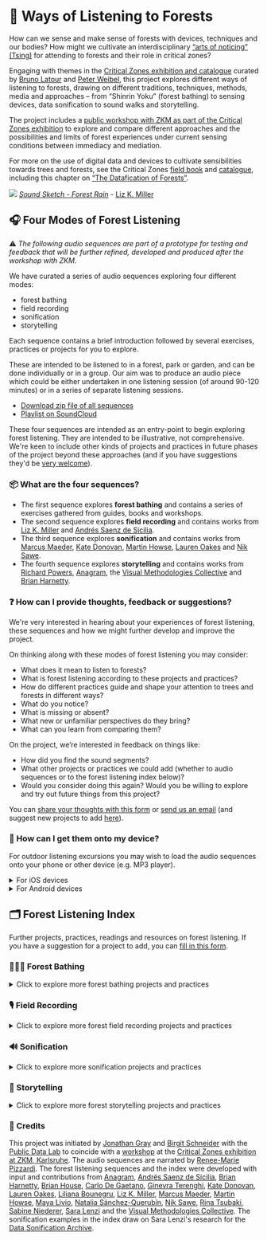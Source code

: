 # 🌳 Ways of Listening to Forests

How can we sense and make sense of forests with devices, techniques and our bodies? How might we cultivate an interdisciplinary [“arts of noticing” (Tsing)](https://press.princeton.edu/books/paperback/9780691178325/the-mushroom-at-the-end-of-the-world) for attending to forests and their role in critical zones?

Engaging with themes in the [Critical Zones exhibition and catalogue](https://zkm.de/en/exhibition/2020/05/critical-zones) curated by [Bruno Latour](http://www.bruno-latour.fr/) and [Peter Weibel](https://zkm.de/en/person/peter-weibel), this project explores different ways of listening to forests, drawing on different traditions, techniques, methods, media and approaches – from “Shinrin Yoku” (forest bathing) to sensing devices, data sonification to sound walks and storytelling.

The project includes a [public workshop with ZKM as part of the Critical Zones exhibition](https://zkm.de/en/guidedtour-workshop/2021/06/total-gaia-digital-0) to explore and compare different approaches and the possibilities and limits of forest experiences under current sensing conditions between immediacy and mediation.

For more on the use of digital data and devices to cultivate sensibilities towards trees and forests, see the Critical Zones [field book](https://zkm.de/media/file/en/cz_fieldbook_digital_en.pdf) and [catalogue](https://mitpress.mit.edu/books/critical-zones), including this chapter on [“The Datafication of Forests”](https://jonathangray.org/wp-content/uploads/2020/05/Gray_DataficationTrees.pdf).

![](https://i.imgur.com/w1xSpNg.jpg)
[*Sound Sketch - Forest Rain*](https://www.lizkmiller.com/post/soundsketching-rain-on-dry-earth) - [Liz K. Miller](https://www.lizkmiller.com/)

## 🎧  Four Modes of Forest Listening

⚠️  *The following audio sequences are part of a prototype for testing and feedback that will be further refined, developed and produced after the workshop with ZKM.*

We have curated a series of audio sequences exploring four different modes:
- forest bathing
- field recording
- sonification
- storytelling

Each sequence contains a brief introduction followed by several exercises, practices or projects for you to explore.

These are intended to be listened to in a forest, park or garden, and can be done individually or in a group. Our aim was to produce an audio piece which could be either undertaken in one listening session (of around 90-120 minutes) or in a series of separate listening sessions.

- [Download zip file of all sequences](https://we.tl/t-kQWBNmSrx1)
- [Playlist on SoundCloud](https://soundcloud.com/publicdatalab/sets/listening-to-forests/s-UnV2Cdfdsee)

These four sequences are intended as an entry-point to begin exploring forest listening. They are intended to be illustrative, not comprehensive. We're keen to include other kinds of projects and practices in future phases of the project beyond these approaches (and if you have suggestions they'd be [very welcome](https://docs.google.com/forms/d/e/1FAIpQLScHUf2ixFpMu4PcGP0UgLsB3zYZd1AuMlYXcQRo9YYIZZWrNg/viewform?usp=sf_link)).

### 📦 What are the four sequences?

- The first sequence explores **forest bathing** and contains a series of exercises gathered from guides, books and workshops.
- The second sequence explores **field recording** and contains works from [Liz K. Miller](https://www.lizkmiller.com/) and [Andrés Saenz de Sicilia](https://villalontanarecords1.bandcamp.com/album/21-9-18).
- The third sequence explores **sonification** and contains works from [Marcus Maeder](https://marcusmaeder.ch/), [Kate Donovan](https://mattersoftransmission.wordpress.com/), [Martin Howse](http://www.1010.co.uk/org/), [Lauren Oakes](https://leoakes.com/) and [Nik Sawe](http://www.niksawe.com/).
- The fourth sequence explores **storytelling** and contains works from [Richard Powers](http://www.richardpowers.net/), [Anagram](https://weareanagram.co.uk/project/messages-to-a-post-human-earth), the [Visual Methodologies Collective](https://visualmethodologies.org/) and [Brian Harnetty](http://www.brianharnetty.com/).

### ❓ How can I provide thoughts, feedback or suggestions?

We're very interested in hearing about your experiences of forest listening, these sequences and how we might further develop and improve the project.

On thinking along with these modes of forest listening you may consider:
- What does it mean to listen to forests?
- What is forest listening according to these projects and practices?
- How do different practices guide and shape your attention to trees and forests in different ways?
- What do you notice?
- What is missing or absent?
- What new or unfamiliar perspectives do they bring?
- What can you learn from comparing them?

On the project, we’re interested in feedback on things like:
- How did you find the sound segments?
- What other projects or practices we could add (whether to audio sequences or to the forest listening index below)?
- Would you consider doing this again? Would you be willing to explore and try out future things from this project?

You can [share your thoughts with this form](https://forms.gle/vj8pCKUGnNLqmD1s8) or [send us an email](mailto:forestlistening@publicdatalab.org) (and suggest new projects to add [here](https://docs.google.com/forms/d/e/1FAIpQLScHUf2ixFpMu4PcGP0UgLsB3zYZd1AuMlYXcQRo9YYIZZWrNg/viewform?usp=sf_link)).

### 📲 How can I get them onto my device?

For outdoor listening excursions you may wish to load the audio sequences onto your phone or other device (e.g. MP3 player).

<details>
  <summary>For iOS devices</summary>
  
  - On **iOS devices** you could download and play using a music app of your choice (e.g. the default "Music" player), a podcast player (e.g. [Pocket Casts](https://www.pocketcasts.com/podcast-player/)) or you could use an audiobook app like the free/open-source [BookPlayer](https://github.com/TortugaPower/BookPlayer) which enables [files to be imported](https://github.com/TortugaPower/BookPlayer/wiki/FAQ).
</details>


<details>
  <summary>For Android devices</summary>
  
  - On **Android devices** you could download the files onto your phone and play using your default music app (as configured in "Settings" > "Apps") or you could use a podcast player (e.g. [Pocket Casts](https://www.pocketcasts.com/podcast-player/)).
</details>


## 🗂  Forest Listening Index

Further projects, practices, readings and resources on forest listening. If you have a suggestion for a project to add, you can [fill in this form](https://docs.google.com/forms/d/e/1FAIpQLScHUf2ixFpMu4PcGP0UgLsB3zYZd1AuMlYXcQRo9YYIZZWrNg/viewform?usp=sf_link).

### 🏊🏼‍♀️ Forest Bathing

<details>
  <summary>Click to explore more forest bathing projects and practices</summary>
  
  - [A Shinrin-yoku Virtual Forest Bathing Walk on The High Line](https://www.girlgottahike.com/podcast/ggh-podcast-episode-8-a-virtual-forest-bathing-shinrin-yoku-walk-on-the-high-line-in-new-york-city) by Brooke Mellen - *"The episode starts us off by leaving Brooke’s apartment in a busy high rise mid-town neighborhood, full of construction noises and stress and when it ends, we’ll be feeling relaxed and in touch with the sounds of birdsong amongst the birch trees down in the historic meatpacking district at the south end of the High Line."*
  - [Forest bathing 360 videos](https://www.youtube.com/watch?v=o1Ilf7u9ZcY&list=PLGkoHMoA3GooGCnn0g_FtxpG5rHzfEyTI&index=3) - *"360-degree forest bathing video playlist from Forestry England"*
</details>


### 🎙 Field Recording

<details>
  <summary>Click to explore more forest field recording projects and practices</summary>
  
  - [Autumn Walk Soundscape Generator](https://mynoise.net/NoiseMachines/autumnWalkSoundscapeGenerator.php) - *"This invigorating ambiance was recorded in the Geographic Arboretum of Tervuren, a Belgian botanical garden composed of trees from the temperate climate zone of the Northern Hemisphere. The sounds of wind are created and shaped by its obstacles, and – on a windy day – the Arboretum is a great place to record a variety of sounds."*
  - [Ecosounds](https://www.ecosounds.org/) from [QUT Ecoacoustics Research Group](https://research.ecosounds.org/) - *"Ecosounds is a repository of environmental audio recordings. This website facilitates the management, access, visualization, and analysis of environmental acoustic data."*
  - [Edge of the Forest](https://www.nts.live/shows/edge-of-a-forest) - *"Antoine Bertin weaves together field recordings and sonifications of data he collects around the world. Wandering in its own meditative way on the edge of science, technology and sound, the radio show explores where forests begin and when they end."*
  - [Field Recordings in the forest of Colombia](https://lucreciadalt.bandcamp.com/album/lucrecia-dalt-aaron-dilloway-field-recordings-in-the-forest-of-colombia) by Lucrecia Dalt & Aaron Dilloway - *"This is a selection of field recordings realized during the artist residency in Guachalito located on the pacific coast of Colombia hosted by Más Arte Más Acción with the support of Goethe Institut Colombia."*
  - [Forest Listening Blog](https://www.lizkmiller.com/blog) by [Liz K. Miller](https://www.lizkmiller.com/) - *"This blog is dedicated to the sounds of forests and woodlands in the UK, and the visual artwork generated from this listening and field recording practice. I am using listening as a method for re-connection with the woodland environment, and field recording to gather an audio archive of vibrations and resonances from within forest processes such as transpiration, decomposition and water saturation."*
  - [Forest Mixer](https://forest.ambient-mixer.com/) - *"create your own forest audio background with birds, creeks and rivers, trees waving in the wind, soft rain falling on the leafy canopy, and all kinds of forest and rainforest related sounds."*
  - [Fragments of Extinction](https://www.fragmentsofextinction.org/fragments-of-extinction/) - *"Fragments of Extinction is an environmental sound-art project, which explores the eco-acoustic complexity of the remaining intact equatorial forests."*
  - [Instruments in Trees](http://www.allwaysnorth.com/IIT.html) by Cheryl E. Leonard - *"Instruments in Trees is a semi-composed/semi-improvised work for arboreal materials and upside-down string quartet (two cellos, viola, and violin). Sticks, twigs, leaves, needles, pinecones, bark, and lichen are cultivated as sound sources in a performance that investigates cycles and processes inherent to trees."*
  - [Listening to Forests](https://wwf.exposure.co/listening-to-the-forest) - *"Led by WWF in collaboration with the University of Puerto Rico, the study employed a technique called acoustic monitoring to analyse the impacts of timber harvesting on biodiversity. Researchers placed cell phones in the forest to pick up the calls and other sounds made by hundreds of species – including birds, monkeys, amphibians and insects. By analysing the recordings using computer algorithms and expert knowledge, they were able to assess the richness and abundance of species across different sites."*
  - [Lookout Creek: Eighth Notes](https://soundcloud.com/secretdrumband/lookout-creek-eighth-notes) by Lisa Ann Schonberg - *"Modeled after Leah Wilson's work, Ambient (2014). Leah had examined and represented the reflections of light and color in and around a small stone placed in the stream. I became excited about this idea of looking at one physical space and taking readings/documentation of the myriad of sonic textures, pitches and combinations that can occur in that one point   - and thus making a tangible representation of what might ordinarily seem like a indecipherable stream of noise. Through this work I have thought about the immense musicality of stream acoustics, how we might grow more familiar with each stream site's acoustic details through isolation and repetition."*
  - [Macaulay Library](https://www.macaulaylibrary.org/) from [Cornell Lab of Ornithology](https://www.birds.cornell.edu/home/) - *"Your wildlife media archive since 1929"*
  - [Macrophones](https://brianhouse.net/works/macrophones/) by [Brian House](https://brianhouse.net/) - *"If a microphone is a device used to amplify small sounds, what I call a “macrophone” brings very large sounds—aka infrasound—into our perceptual range. Normally too low-frequency to hear, infrasound travels vast distances through the atmosphere, even across the globe. It comes from brewing storms, heavy industry, calving icebergs, crumbling infrastructure, avalanches, HVAC systems at massive data centers, and even police weaponry. Big phenomena like these are entangled with the climate crisis, which can be difficult to directly perceive by virtue of its scale. And yet this crisis makes sound that flows around our bodies all the time. With macrophones, we can listen."*
  - [Nature Soundmap](https://www.naturesoundmap.com/) - *from "professional nature recordists from around the globe"*
  - [One Tree in a Forest](https://soundslikenoise.org/2013/12/03/one-tree-in-a-forest-a-field-recording/) by Jay-Dea Lopez - *"By placing contact microphones directly near the split it was possible to hear every creak and groan emitted by the tree as it moved helplessly with the wind"*
  - [Rainforest Connection](https://rfcx.org/) - *"Rainforest Connection (RFCx) creates acoustic monitoring systems for those who wish to end illegal deforestation in real-time."*
  - [Sonic Art Research Unit](https://www.sonicartresearch.co.uk/projects/radar/) - *"RADAR is an Oxford Brookes research repository. We have a large collection of recordings and images available for free, ranging from documentation of the audiograft festival Max Eastley’s Archive (collated during his time as research fellow), Patrick Farmer’s Field Recording Archive, a collection of Sound Diaries recordings, and much more."*
  - [Sound Forest Lab](https://www.soundforestlab.org/) at University of Wisconsin Madison - *"From protected forests, like national parks and community protected areas, to forests for human use, like logging and hunting, we are looking for the best ways to preserve the variety of life within an ecosystem. We use sounds that animals make to investigate how tropical forests can stay safe and sound."*
  - [Sounding Nature](http://citiesandmemory.com/sounding-nature/) - *"Sounding Nature is the biggest ever global exploration of the beautiful sounds of nature, covering 55 countries with almost 500 sounds. The sounds have been reimagined by 250 artists to reflect upon the damage being done to our natural world by human-generated sounds."*
  - [Sounds of the Forest](https://timberfestival.org.uk/soundsoftheforest-soundmap/) sound map from [Timber Festival](https://timberfestival.org.uk/) - *"We are collecting the sounds of woodlands and forests from all around the world, creating a growing soundmap bringing together aural tones and textures from the world’s woodlands. The sounds form an open source library, to be used by anyone to listen to and create from."*
  - [Swedish Forest Textures](https://melissapons.bandcamp.com/album/swedish-forest-textures) by melissa pons - *"Swedish Forest Textures began its life with the purpose of illustrating Ghabe - a feature film that portrays a young Syrian refugee in the dark, overwhelming forests of Sweden."*
  - [tree.fm](https://www.tree.fm/) - *"Tune Into Forests From Around The World"*
  - [The Great Animal Orchestra](https://www.fondationcartier.com/en/exhibitions/international/le-grand-orchestre-des-animaux) by Bernie Krause and United Visual Artists (UVA) - *"Combining aesthetics and technology, the installation The Great Animal Orchestra simultaneously offers an immersion into the heart of the sounds of nature, and a sound and visual meditation on the necessity of preserving the beauty of the animal world."*
  - [The Tree Listening Project](https://www.treelistening.co.uk/) by [Alex Metcalf](https://www.alexmetcalf.co.uk/) - *"The Tree Listening Project uses highly sensitive microphones to make audible the 'rumble' of tree movement and the 'popping' of ascending water mixing with cavitated air in the xylem - the very life of the tree surging up from the roots towards the leaves."*
  - [Underneath the Forest Soundscape](https://www.nlindt.com/soundscapes-beneath-the-forest) by Nikki Lindt - *"A soundscape made with recordings from underground at the Hubbard Brook Experimental Forest (in collaboration with scientist Lindsey Rustad) in the summer of 2019. This piece explores the movement in the navigation system under the forest floor."*
  - [Wild Sanctuary](https://www.wildsanctuary.com/index.html) by Bernie Krause - *"Since 1968, Wild Sanctuary has traveled the globe to record, archive, research, and express the voice of the natural world - its soundscape. These increasingly rare sounds of the wild inform and enrich our specialized efforts from the field to public performance."*
  - [蛙蛙哇 ! Songs of the Frogs of Taiwan vol​.​1](https://kalerne.bandcamp.com/album/songs-of-the-frogs-of-taiwan-vol-1) by Yannick Dauby - *"This 68 minutes long Compact-Disc contains the songs of 16 amongst the 32 species of frogs that inhabit the island."*
</details>


### 🔊 Sonification

<details>
  <summary>Click to explore more sonification projects and practices</summary>
  
  - [An empty stream, a great silence, and impenetrable forest](https://www.youtube.com/watch?v=q3nb-97PLRc) by Sara Lenzi, Stefano Silvestri and Giosué Grassia - *"This is a data sonification project developed during the art residency “Liminaria 2017” in the Fortore area, in Campania, Italy. The sonification aurally simulates possible scenarios of the uncontrolled growth of forests, a key problem in the management of central and Southern Italy’s territory also due to the concurrent emergences of ‘ghost’ villages in the same area. Data on existing flora were collected during the art residency and mapped to sound ‘micro-samples’ recorded in the area."* *From the [Data Sonification Archive](http://sonification.design).*
  - [BOTSOT](http://www.ciaranframe.com/botsot) - *"BOTSOT is the Botanical Sonification Toolbox – a series of tools and instruments made for Max that explore invisible communications, information and structures within plant species, all through the sonification of data and plants’ environments."*
  - [Ecodata – Ecomedia – Ecoaesthetics](https://www.fhnw.ch/de/die-fhnw/hochschulen/hgk/institute/institut-asthetische-praxis-und-theorie/forschung/ecodata-ecomedia-ecoaesthetics) by [Marcus Maeder](https://marcusmaeder.ch/) - *"Ecodata–Ecomedia–Ecoaesthetics investigates new media, technologies and technoscientific methods (registering, collecting and interpreting data) in the arts in view of understanding their role and significance for the perception and awareness of the ecological."*
  - [FOREST (for a thousand years...)](https://news.ucsc.edu/2018/03/forest-thousand-years.html) by Janet Cardiff and George Bures Miller - *"28-minute sound installation by renowned Canadian artists Janet Cardiff and George Bures Miller ... outdoors in the redwood grove of UC Santa Cruz's Arboretum and Botanic Garden."*
  - [Forest Listening Rooms (2018–present)](http://www.brianharnetty.com/forest-listening-rooms) by [Brian Harnetty](http://www.brianharnetty.com/) - *"Forest Listening Rooms is a social practice sound, performance, and video project in the Wayne National Forest in Appalachian Ohio (USA). The region has undergone two centuries of fossil fuel extraction, environmental degradation, and economic booms and busts. The project invites local communities to gather in outdoor spaces and critically listen to the forest, archival recordings of past residents, sounds of extraction, and to each other. This project contends that listening to the forest’s past and present can transform its future. Its goals are to understand differences between rural and urban communities, foster a sense of stewardship toward land use, and end hydraulic fracturing (“fracking”) on the forest’s contested public lands."*
  - [Forest Music Clip](https://www.theatlantic.com/science/archive/2016/09/this-is-the-sound-of-a-forest-changing/499802/) by [Lauren Oakes](https://leoakes.com/) and [Nik Sawe](http://www.niksawe.com/) - *"Project to translate Lauren Oakes's ecological fieldwork on the decline of Alaskan yellow cedars due to climate change into an orchestral arrangement."*
  - [Future Forest Space (2017) ](https://ilpojauhiainen.com/portfolio/future-forest-space-2017-site-specific-generative-sound-installation-music-composition-for-klankenbos-neerpelt-belgium/) by Ilpo Jauhiainen - *"Future Forest Space (2017) is an interdisciplinary public artwork created for the Radio Forest pavilion in the Klankenbos forest in Neerpelt, Belgium. Its objective has been to develop a new musical aesthetic and function by transforming sounds from the forest into an abstract musical environment that would correspond to and elevate its architectural, environmental and social surroundings..."*
  - [Living Symphonies](https://www.a-n.co.uk/news/living-sound-installation-that-grows-like-a-forest/) by James Bulley and Daniel Jones - *"A generative artwork based on woodland ecosystems has launched in Thetford Forest, Suffolk.."*
  - [plants FM](https://plants.fm/) - *"Plants FM is an online streaming service delivering live music generated by plants."*
  - [PlantWave](https://www.plantwave.com/) - *"PlantWave turns a plants' biorhythms into music. "*
  - [Rainforest IV (1973, realized 2001)](https://www.getty.edu/research/tools/guides_bibliographies/david_tudor/av/rainforest.html) by David Tudor - *"Instruments, sculpturally constructed from resonant physical materials, are suspended in free space; each instrument is set into sonic vibration through the use of electromagnetic transducers . . . The sound materials used to program the instruments are collected from natural scientific sources and are specific to each instrument, exciting their unique resonant characteristics. The excited resonances are routed to a conventional audio system by the use of one or more pick-ups attached to each instrument."*
  - [Secret sound of spores](https://vimeo.com/21194672) by Yann Seznec - *"Hidden under every mushroom, invisible to the naked eye, thousands of spores fall and are blown away by the tiniest current of wind. The project is a musical installation that uses custom built software and hardware to make a system that reacts in real time to make sounds to represent the natural processes inherent in the mushroom."* *From the [Data Sonification Archive](http://sonification.design).*
  - [Sonic Succulents](https://vimeo.com/72006730) by Adrienne Adar - *"Adar amplifies familiar plants with handmade sensors so that visitors can interact with plant life through gentle touch and sound. This playful and surprising exhibition explores concepts around plant growth, communication, ecology, and sustainability. "*
  - [Sounding Soil](https://www.soundingsoil.ch/en/) by [Marcus Maeder](https://marcusmaeder.ch/) - *"With Sounding Soil, we bring the sounds from below ground to the surface to let you experience soil life."*
  - [Trees: Pinus sylvestris](https://www.jar-online.net/exposition/abstract/trees-pinus-sylvestris) by [Marcus Maeder](https://marcusmaeder.ch/) - *"How can processes that are beyond our normal perception be made directly perceptible, creating new experiences and opening a new window on nature for scientists, artists and the general public? To what extent is our sense of hearing of use? The product of our research project, the installation 'trees: Pinus sylvestris' replays sonifications of ecophysiological measurement data as well as recordings of acoustic emissions of a tree from early summer 2015 – the peak of the growth period of our experimentation plant, a Scots pine (Pinus sylvestris) located in the central Swiss Alps in Salgesch in the canton of Valais."*
  - ["w h i s p e r i n g g r a s s"](https://www.mixcloud.com/elements_with_kd/w-h-i-s-p-e-r-i-n-g-g-r-a-s-s/) by Kate Donovan - *""taking a look and a listen at how the vegetal world murmers""*
  - [Years](https://vimeo.com/30501143) by Bartholomäus Traubeck - *"A record player that plays slices of wood in order to ‘audify’ the voice of the tree and its age."* *From the [Data Sonification Archive](http://sonification.design).*
</details>


### 📖 Storytelling

<details>
  <summary>Click to explore more forest storytelling projects and practices</summary>
  
  - [All Gone](https://vimeo.com/526928842) from [Visual Methodologies Collective](https://visualmethodologies.org/) - *"a series of experiments with AI that build on existing collections of climate fiction to create new climate imaginaries. ... Using collections of ‘cli-fi’ novels, in which science fiction meets natural disaster or heavy weather, algorithms are trained until they are able to render new climate imaginaries in textual and visual form. The edited texts and curated images are further developed into audio stories and a tarot deck as tools for reflection on present and future living with a changing climate."*
  - [Becoming Planetary](https://www.e-flux.com/architecture/accumulation/217051/becoming-planetary/) by [Jennifer Gabrys](https://research.sociology.cam.ac.uk/profile/professor-jennifer-gabrys) - *"The forest, carbon, and media imaginaries that are captured in these different images tell diverse stories that span the remote, the durational, the extractive, the accumulative, the inhabited, and the contested"*
  - [Forest 404](https://www.bbc.co.uk/programmes/p06tqsg3) - *"Forest 404 is an immersive sci-fi thriller set in the 24th Century in a world where forests have been erased from history."*
  - [Forest Talk Radio](http://walklistencreate.org/walkingpiece/forest-talk-radio/) by David Merleau - *"Forest Talk Radio, the Laurier Woods edition, weaves together folktales and forest science to produce an Ol’fashion radio comedy experience. This GPS triggered app translates into English the conversations that trees in this forest are having. As well, the demeure radio-host fungus waxes philosophical on the stunning similarities between trees and humans. A truly wild ride!"*
  - [Intelligent Trees ](https://www.intelligent-trees.com/)  - *"Trees talk, know family ties and care for their young? Is this too fantastic to be true? Scientist Suzanne Simard (The University of British Columbia, Canada) and German forester and author Peter Wohlleben have been investigating and observing the communication between trees over decades. And their findings are most astounding."*
  - [Messages to a Post Human Earth](https://weareanagram.co.uk/project/messages-to-a-post-human-earth) from [Anagram](https://weareanagram.co.uk/) - *""The online version of Messages to a Post Human Earth sees you and your partner embark on a futuristic journey that invites you to encounter the natural world, and your place in it from a radically new perspective. The story is inspired by an essay written by the celebrated Polish thinker Stanislaw Lem in the early 1980s."*
  - [The Intelligence of Plants](https://onbeing.org/programs/robin-wall-kimmerer-the-intelligence-of-plants/) by Robin Wall Kimmerer - *"As a botanist and member of the Citizen Potawatomi Nation, Robin Wall Kimmerer joins science’s ability to “polish the art of seeing” with her personal, civilizational lineage of listening to plant life and heeding the languages of the natural world."* Drawing on Kimmerer's work in [*Gathering Moss*](https://www.penguin.co.uk/books/444/444764/gathering-moss/9780141997629.html) and [*Braiding Sweetgrass*](https://milkweed.org/book/braiding-sweetgrass).
  - [Symbiotic Earth](https://hummingbirdfilms.com/symbioticearth/) - *"A film about Lynn Margulis, a scientific rebel who challenged entrenched theories of evolution to present a new narrative: life evolves through collaboration"*
  - [The Overstory](https://en.wikipedia.org/wiki/The_Overstory) by [Richard Powers](http://www.richardpowers.net/) - *"A story of a vast, unknown and interconnected world above the one we know, Richard Powers' thirteenth book brings together the lives of strangers, each summoned by trees."*
  - [The Susurrations of Trees](https://www.bbc.co.uk/programmes/m000b6sm) by [BBC Radio]() - *"Thomas Hardy wrote that people could identify a tree by its susurration, the sound of leaves in the wind. Writer Bob Gilbert listens and hears how poets and musicians capture this."*
  - [The Word for World is Forest](https://www.ursulakleguin.com/the-word-for-world-is-forest) by [Ursula Le Guin](https://www.ursulakleguin.com/) - *"The story focuses on a military logging colony set up on the fictional planet of Athshe by people from Earth (referred to as "Terra")."*
  - [Thus Spoke the Plant](https://www.penguinrandomhouse.com/books/576914/thus-spoke-the-plant-by-monica-gagliano/) by [Monica Gagliano](https://www.monicagagliano.com/) - *"An accessible and compelling story of a scientist’s discovery of plant communication and how it influenced her research and changed her life."*
  - [Voice of Trees](https://thevoiceoftrees.weebly.com/about.html) by Giovanna Iorio - *"Welcome to "Voice of Trees", sound installations in the landscape by sound artist Giovanna Iorio."*
</details>


### 🌱 Credits

This project was initiated by [Jonathan Gray](http://jonathangray.org/) and [Birgit Schneider](https://www.uni-potsdam.de/en/medienoekologie/index/people) with the [Public Data Lab](http://publicdatalab.org/) to coincide with a [workshop](https://zkm.de/en/guidedtour-workshop/2021/06/total-gaia-digital-0) at the [Critical Zones exhibition at ZKM, Karlsruhe](https://zkm.de/en/exhibition/2020/05/critical-zones). The audio sequences are narrated by [Renee-Marie Pizzardi](https://publicdatalab.org/people/renee-marie-pizzardi/). The forest listening sequences and the index were developed with input and contributions from [Anagram](https://weareanagram.co.uk/), [Andrés Saenz de Sicilia](https://villalontanarecords1.bandcamp.com/album/21-9-18), [Brian Harnetty](http://www.brianharnetty.com/), [Brian House](https://brianhouse.net/), [Carlo De Gaetano](https://www.carlodegaetano.com/), [Ginevra Terenghi](https://twitter.com/ginevraterenghi), [Kate Donovan](https://mattersoftransmission.wordpress.com/), [Lauren Oakes](https://leoakes.com/), [Liliana Bounegru](http://lilianabounegru.org), [Liz K. Miller](https://www.lizkmiller.com/), [Marcus Maeder](https://marcusmaeder.ch/), [Martin Howse](http://www.1010.co.uk/org/), [Maya Livio](https://mayalivio.com/), [Natalia Sánchez-Querubín](https://www.uva.nl/en/profile/s/a/n.sanchezquerubin/n.sanchezquerubin.html), [Nik Sawe](http://www.niksawe.com/), [Rina Tsubaki](https://twitter.com/wildflyingpanda), [Sabine Niederer](http://www.niederer.info/), [Sara Lenzi](https://www.saralenzi.com/) and the [Visual Methodologies Collective](https://visualmethodologies.org/). The sonification examples in the index draw on Sara Lenzi's research for the [Data Sonification Archive](https://sonification.design/).
